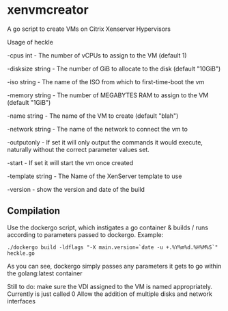 # xenvmcreator
A go script to create VMs on Citrix Xenserver Hypervisors

Usage of heckle

-cpus int - The number of vCPUs to assign to the VM (default 1)

-disksize string - The number of GiB to allocate to the disk (default "10GiB")

-iso string - The name of the ISO from which to first-time-boot the vm

-memory string - The number of MEGABYTES RAM to assign to the VM (default "1GiB")

-name string - The name of the VM to create (default "blah")

-network string - The name of the network to connect the vm to

-outputonly - If set it will only output the commands it would execute, naturally without the correct parameter values set.

-start - If set it will start the vm once created

-template string - The Name of the XenServer template to use

-version - show the version and date of the build

## Compilation

Use the dockergo script, which instigates a go container & builds / runs according to parameters passed to dockergo. Example:
```
./dockergo build -ldflags "-X main.version=`date -u +.%Y%m%d.%H%M%S`" heckle.go
```
As you can see, dockergo simply passes any parameters it gets to go within the golang:latest container

Still to do:
make sure the VDI assigned to the VM is named appropriately. Currently is just called 0
Allow the addition of multiple disks and network interfaces

